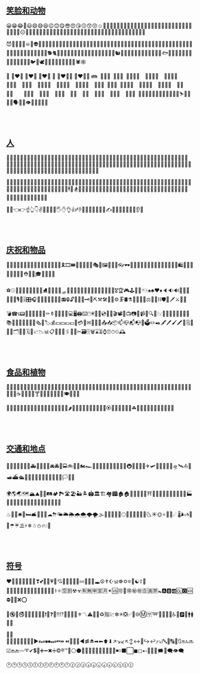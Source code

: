 [笑脸和动物]() 
---

😀😁😂🤣😃😄😅😆😉😊😋😎😍😘😗😙😚☺🙂🤗🤩🤔🤨😐😑😶🙄😏😣😥😮🤐😯😪😫😴😌😛😜😝🤤😒😓😔😕🙃🤑😲☹🙁😖😞😟😤😢😭😦😧😨😩🤯😬😰😱😳🤪😵😠😡🤬😷🤒🤕🤢🤮🤧😇🤠🤡🤥🤫🤭🧐🤓

😈👿👹👺💀☠👻👽👾🤖💩😺😸😹😻😼😽🙀😿😾🐱‍👤🐱‍🏍🐱‍💻🐱‍🐉🐱‍👓🐱‍🚀🙈🙉🙊🐵🐶🐺🐱🦁🐯🦒🦊🐮🐷🐗🐭🐹🐰🐻🐨🐼🐸🦓🐴🦄🐔🐲🐽🐾🐩🦌🦍🦏🐒🐕🐈🐅🐆🐎🐂🐃🐄🐖🐏🐑🐐🐪🐫🐘🐁🐀🦔🐇🐿🦎🐊🐢🐍🐉🦕🦖🦈🐬🦑🐳🐋🐟🐠🦐🐡🐙🐚🦀🦅🦆🦉🦃🐓🐣🐤🐥🐦🐧🕊🦇🦋🐌🐛🦗🐜🐝🐞🦂🕷🕸

💑 👩‍❤️‍👩 👩‍❤️‍👩 👨‍❤️‍👨 💏 👩‍❤️‍💋‍👩 👨‍❤️‍💋‍👨 👪&ensp;👨‍👩‍👦&ensp;👨‍👩‍👧&ensp;👨‍👩‍👧‍👦&ensp;&ensp;👨‍👩‍👦‍👦&ensp;&ensp;👨‍👩‍👧‍👧&ensp;&ensp;👨‍👨‍👦&ensp;&ensp;👨‍👨‍👧&ensp;&ensp;👨‍👨‍👧‍👦&ensp;&ensp;👨‍👨‍👦‍👦&ensp;&ensp;👨‍👨‍👧‍👧&ensp;&ensp;👩‍👩‍👦&ensp;👩‍👩‍👧&ensp;👩‍👩‍👧‍👦&ensp;&ensp;👩‍👩‍👦‍👦&ensp;&ensp;👩‍👩‍👧‍👧&ensp;&ensp;👩‍👦&ensp;&ensp;👩‍👧&ensp;&ensp;&ensp;&ensp;👩‍👧‍👦&ensp;&ensp;👩‍👦‍👦&ensp;&ensp;👩‍👧‍👧&ensp;&ensp;👨‍👦&ensp;&ensp;👨‍👧&ensp;&ensp;👨‍👧‍👦&ensp;&ensp;👨‍👦‍👦&ensp;&ensp;👨‍👧‍👧&ensp;👫👬👭👯‍♂️👯‍♀️🤼‍♂️🤼‍♀️🤺⛷🧞‍♀️🧞‍♂️🗣👤👥👁👀👅👄🧠👣

<br><br>

[人]() 
---

👩👨🧑👧👦🧒👶👵👴🧓👮‍♀️👮‍♂️🕵️‍♀️🕵️‍♂️💂‍♀️💂‍♂️👷‍♀️👷‍♂️👸🤴👳‍♀️👳‍♂️👲🧔👱‍♀️👱‍♂️👼🤶🎅👩‍⚕️👨‍⚕️👩‍🎓👨‍🎓👩‍🏫👨‍🏫👩‍⚖️👨‍⚖️👩‍🌾👨‍🌾👩‍🍳👨‍🍳👩‍🔧👨‍🔧👩‍🏭👨‍🏭👩‍💼👨‍💼👩‍🔬👨‍🔬👩‍💻👨‍💻👩‍🎤👨‍🎤👩‍🎨👨‍🎨👩‍✈️👨‍✈️👩‍🚀👨‍🚀👩‍🚒👨‍🚒🧕👰🤵🤱🤰🧙‍♀️🧙‍♂️🧚‍♀️🧚‍♂️🧛‍♀️🧛‍♂️🧜‍♀️🧜‍♂️🧝‍♀️🧝‍♂️🧟‍♀️🧟‍♂️

🙍‍♀️🙍‍♂️🙎‍♀️🙎‍♂️🙅‍♀️🙅‍♂️🙆‍♀️🙆‍♂️💁‍♀️💁‍♂️🙋‍♀️🙋‍♂️🙇‍♀️🙇‍♂️🤦‍♀️🤦‍♂️🤷‍♀️🤷‍♂️💆‍♀️💆‍♂️💇‍♀️💇‍♂️🧖‍♀️🧖‍♂️🤹‍♀️🤹‍♂️🚶‍♀️🚶‍♂️🏃‍♀️🏃‍♂️💃🕺🧗‍♀️🧗‍♂️🧘‍♀️🧘‍♂️🛀🛌🕴🏇🏂🏌️‍♀️🏌️‍♂️🏄‍♀️🏄‍♂️🚣‍♀️🚣‍♂️🏊‍♀️🏊‍♂️🤽‍♀️🤽‍♂️🤾‍♀️🤾‍♂️⛹️‍♀️⛹️‍♂️🏋️‍♀️🏋️‍♂️🚴‍♀️🚴‍♂️🚵‍♀️🚵‍♂️🤸‍♀️🤸‍♂️

🤳💪👈👉☝👆👇✌🤞🖖🤘🤙🖐✋👌👍👎✊👊🤛🤜🤚👋🤟✍👏👐🙌🤲🙏🤝💅👂👃

<br><br>

[庆祝和物品]() 
---

🎈🎆🎇✨🎉🎊🎃🎄🎋🎍🎎🎏🎐🎑🎀🎁🎗🎞🎟🎫🎠🎡🎢🎪🎭🎦🖼🎨🎰🛒👓🕶🧣🧤🧥👔👕👖🧦👗👘👙👚👛👜👝🛍🎒👞👟👠👡👢👑🧢⛑👒🎩🎓💋💄💍💎

⚽⚾🏀🏈🏉🎱🏐🎳🥌⛳⛸🎣🎽🛶🎿🛷🏏🏑🏒🏓🏸🎾🎯🥊🥋🥅🥇🥈🥉🏅🎖🏆🎮🕹🎲🎴🃏🀄♠♣♥♦🔈🔉🔊📢📣🔔🎼🎵🎶🎙🎤🎚🎛🎧📯🥁🎷🎸🎹🎺🎻📻🔒🔓🔏🔐🔑🗝🔨⛏⚒🛠🔧🔩⚙🗜🛢⚗💉💊🔬🔭⚖📿🔗⛓🛡🏹🗡⚔🔪🔫

💣☎📞📟📠📱📲📳📴🚬⚰⚱🗿🔮🔋🔌💻🖥🖨⌨🖱🖲💽💾💿📀🎥🎬📽📡📺📷📸📹📼🔍🔎🕯💡🔦🏮📔📕📖📗📘📙📚📓📒📃📜📄📑📰🗞🔖🏷💰💴💵💶💷💸💳🏧✉📧📨📩📤📥📦📫📪📬📭📮🗳✏✒🖋🖊🖌🖍📝🗒💼📁📂🗂📅📆🗓📇📈📉📊📋📌📍📎🖇📏📐✂🗃🗄🗑⌛⏳⌚⏰⏱⏲🕰

<br><br>

[食品和植物]() 
---

🍕🍔🍟🌭🍿🥓🥚🥞🍳🍞🥐🥨🥖🧀🥗🥙🥪🌮🌯🥫🍖🍗🥩🍠🥟🥠🥡🍱🍘🍙🍚🍛🍜🍣🍤🍥🍢🥘🍲🍝🥣🥧🍦🍧🍨🍩🍪🎂🍰🍫🍬🍭🍡🍮🍯🍼🥛☕🍵🍶🍾🍷🍸🍹🍺🍻🥂🥃🥤🥢🍽🍴🥄🏺

🥝🥥🍇🍈🍉🍊🍋🍌🍍🍎🍏🍐🍑🍒🍓🍅🍆🌽🌶🍄🥑🥒🥦🥔🥕🌰🥜💐🌸🏵🌹🌺🌻🌼🌷🥀☘🌱🌲🌳🌴🌵🌾🌿🍀🍁🍂🍃

<br><br>

[交通和地点]() 
---

🚗🚓🚕🚙🚌🚐🚎🚑🚒🚚🚛🚜🚘🚔🚖🚍🚲🛴🛵🏍🏎🚄🚅🚈🚝🚞🚃🚋🚆🚉🚊🚇🚟🚠🚡🚂✈🛩🛫🛬💺🚁🚀🛸🛰⛵🚤🛥⛴🛳🚢⚓🚏⛽🚨🚥🚦🚧🏁🏳‍🌈🏳🏴🚩

🌍🌎🌏🗺🏔⛰🌋🗻🛤🏕🏞🛣🏖🏜🏝🏟🏛🏗🏘🏙🏚🏠🏡⛪🕋🕌🕍⛩🏢🏣🏤🏥🏦🏨🏩🏪🏫🏬🏭🏯🏰💒🗼🌉🗽🗾🎌⛲⛺🌁🌃🌄🌅🌆🌇

♨🌌💈🛎🚪🛏🛋🚽🚿🛁☁⛈🌤🌥🌦🌧🌨🌩🌪🌫🌝🌑🌒🌓🌔🌕🌖🌗🌘🌙🌚🌛🌜☀🌞⭐🌟🌠☄🌡🌬🌀🌈🌂☂☔⛱⚡❄☃⛄🔥💧🌊

<br><br>

[符号]() 
---

❤🧡💛💙💚💜🖤💔❣💕💞💓💗💖💘💝💟💌💢💥💤💦💨💫🕳☮✝☪🕉☸✡🔯🕎☯☦🛐⛎♈♉♊♋♌♍♎♏♐♑♒♓🆔⚕⚛🈳🈹☢☣🈶🈚🈸🈺🈷✴🆚🉑💮🉐㊙㊗🈴🈵🈲🚼🅰🅱🆎🆑🅾🆘⛔🛑📛❌⭕

🚫🔇🔕🚭🚷🚯🚳🚱🔞📵❗❕❓❔‼⁉💯🔅🔆🔱⚜〽⚠🚸🔰♻🈯💹❇✳❎✅💠🌐Ⓜ🈂➿🛂🛃🛄🛅♿🚾🅿🚰🚹🚺🚻🚮

📶🈁🆖🆗🆙🆒🆕🆓🔟🔢▶⏸⏯⏹⏺⏭⏮⏩⏪🔀🔁🔂◀⏫⏬⏏➡⬅⬆⬇↗↘↙↖↕↔🔄↪↩⤴⤵ℹ🔤🔡🔠🔣🔃🔛🔝🔜☑🔚🔙〰➰✔💲💱➕➖✖➗©®™🔘⚪⚫🔴🔵🔸🔹🔶🔷🔺🔻🔼🔽◾◽⬛⬜◼◻▪▫🔲🔳💭🗯💬🗨👁‍🗨

🕐🕑🕒🕓🕔🕕🕖🕗🕘🕙🕚🕛🕜🕝🕞🕟🕠🕡🕢🕣🕤🕥🕦🕧
